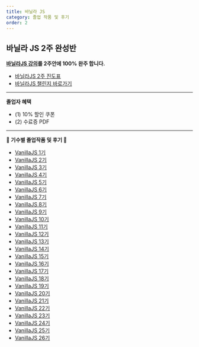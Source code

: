 ```yaml
---
title: 바닐라 JS
category: 졸업 작품 및 후기
order: 2
---
```


## 바닐라 JS 2주 완성반

**[바닐라JS 강의](https://nomadcoders.co/javascript-for-beginners)를 2주안에 100% 완주 합니다.**

- [바닐라JS 2주 진도표](/faq/schedule-vanillajs)
- [바닐라JS 챌린지 바로가기](/vanillajs-challenge)

---

**졸업자 혜택**

- (1) 10% 할인 쿠폰
- (2) 수료증 PDF

---

**👑 기수별 졸업작품 및 후기 👑**

- [VanillaJS 1기](https://www.notion.so/VanillaJS-1-f3f4b9f7806d495bbcbb8d0145079e78)
- [VanillaJS 2기](https://www.notion.so/VanillaJS-2-ff8005575c4a4077a923648afa400d9a)
- [VanillaJS 3기](https://www.notion.so/VanillaJS-3-aca0315df5ae417498a90c981992e68e)
- [VanillaJS 4기](https://www.notion.so/nomadcoders/VanillaJS-4-3bc9a2a8a6d5423097dfe829586d74d7)
- [VanillaJS 5기](https://www.notion.so/nomadcoders/VanillaJS-5-290b0b6e87f14e62ac7068a6a68bfdc2)
- [VanillaJS 6기](https://www.notion.so/nomadcoders/VanillaJS-6-1427b404f19e4316874ac85f69dbea8e)
- [VanillaJS 7기](https://www.notion.so/nomadcoders/VanillaJS-7-1ee5c71f3f924abca552b78619b8c300)
- [VanillaJS 8기](https://nomadcoders.co/community/thread/187)
- [VanillaJS 9기](https://nomadcoders.co/community/thread/450)
- [VanillaJS 10기](https://nomadcoders.co/community/thread/572)
- [VanillaJS 11기](https://nomadcoders.co/community/thread/693)
- [VanillaJS 12기](https://nomadcoders.co/community/thread/800)
- [VanillaJS 13기](https://nomadcoders.co/community/thread/913)
- [VanillaJS 14기](https://nomadcoders.co/community/thread/1028)
- [VanillaJS 15기](https://nomadcoders.co/community/thread/1131)
- [VanillaJS 16기](https://nomadcoders.co/community/thread/1292)
- [VanillaJS 17기](https://nomadcoders.co/community/thread/1386)
- [VanillaJS 18기](https://nomadcoders.co/community/thread/1506)
- [VanillaJS 19기](https://nomadcoders.co/community/thread/1617)
- [VanillaJS 20기](https://nomadcoders.co/community/thread/1759)
- [VanillaJS 21기](https://nomadcoders.co/community/thread/3057)
- [VanillaJS 22기](https://nomadcoders.co/community/thread/4059)
- [VanillaJS 23기](https://nomadcoders.co/community/thread/4857)
- [VanillaJS 24기](https://nomadcoders.co/community/thread/5459)
- [VanillaJS 25기](https://nomadcoders.co/community/thread/5568)
- [VanillaJS 26기](https://nomadcoders.co/community/thread/5677)
